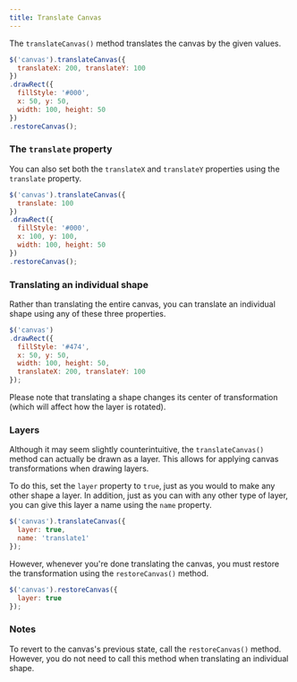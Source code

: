 ```yaml
---
title: Translate Canvas
---
```


The `translateCanvas()` method translates the canvas by the given values.

```js
$('canvas').translateCanvas({
  translateX: 200, translateY: 100
})
.drawRect({
  fillStyle: '#000',
  x: 50, y: 50,
  width: 100, height: 50
})
.restoreCanvas();
```

### The `translate` property

You can also set both the `translateX` and `translateY` properties using the `translate` property.

```js
$('canvas').translateCanvas({
  translate: 100
})
.drawRect({
  fillStyle: '#000',
  x: 100, y: 100,
  width: 100, height: 50
})
.restoreCanvas();
```

### Translating an individual shape

Rather than translating the entire canvas, you can translate an individual shape using any of these three properties.

```js
$('canvas')
.drawRect({
  fillStyle: '#474',
  x: 50, y: 50,
  width: 100, height: 50,
  translateX: 200, translateY: 100
});
```

Please note that translating a shape changes its center of transformation (which will affect how the layer is rotated).

### Layers

Although it may seem slightly counterintuitive, the `translateCanvas()` method can actually be drawn as a layer. This allows for applying canvas transformations when drawing layers.

To do this, set the `layer` property to `true`, just as you would to make any other shape a layer. In addition, just as you can with any other type of layer, you can give this layer a name using the `name` property.

```js
$('canvas').translateCanvas({
  layer: true,
  name: 'translate1'
});
```

However, whenever you're done translating the canvas, you must restore the transformation using the `restoreCanvas()` method.

```js
$('canvas').restoreCanvas({
  layer: true
});
```

### Notes

To revert to the canvas's previous state, call the `restoreCanvas()` method. However, you do not need to call this method when translating an individual shape.
